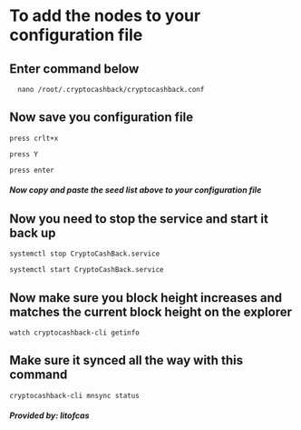 # To add the nodes to your configuration file
  ## Enter command below
  ```
    nano /root/.cryptocashback/cryptocashback.conf
  ```
  
  ## Now save you configuration file
  
  ```
  press crlt+x
  ```
  ```
  press Y
  ```
  ```
  press enter
  ```
  ##### Now copy and paste the seed list above to your configuration file
  
  ## Now you need to stop the service and start it back up
  
   ```
   systemctl stop CryptoCashBack.service
   ```
   ```
   systemctl start CryptoCashBack.service
   ```
   
   ## Now make sure you block height increases and matches the current block height on the explorer
   
   ```
   watch cryptocashback-cli getinfo
   ```
   
   ## Make sure it synced all the way with this command
   ```
   cryptocashback-cli mnsync status
   ```
   
   
   ##### Provided by: litofcas

